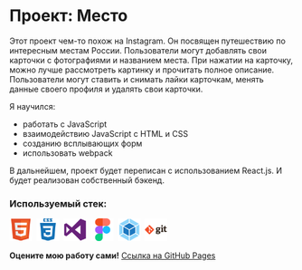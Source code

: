 # Проект: Место

Этот проект чем-то похож на Instagram. Он посвящен путешествию по интересным местам России. Пользователи могут добавлять свои карточки с фотографиями и названием места. При нажатии на карточку, можно лучше рассмотреть картинку и прочитать полное описание. Пользователи могут ставить и снимать лайки карточкам, менять данные своего профиля и удалять свои карточки.

Я научился:
* работать с JavaScript
* взаимодействию JavaScript с HTML и CSS
* созданию всплывающих форм
* использовать webpack

В дальнейшем, проект будет переписан с использованием React.js. И будет реализован собственный бэкенд.

### Используемый стек:
<div>
  <img src="https://github.com/devicons/devicon/blob/master/icons/html5/html5-original.svg" title="HTML5" alt="HTML" width="40" height="40"/>&nbsp;
  <img src="https://github.com/devicons/devicon/blob/master/icons/css3/css3-plain-wordmark.svg"  title="CSS3" alt="CSS" width="40" height="40"/>&nbsp;
  <img src="https://github.com/devicons/devicon/blob/master/icons/visualstudio/visualstudio-plain.svg" title="VisualStudio" **alt="VisualStudio" width="40" height="40"/>&nbsp;
  <img src="https://github.com/devicons/devicon/blob/master/icons/figma/figma-original.svg" title="Figma" **alt="Figma" width="40" height="40"/>&nbsp;
  <img src="https://github.com/devicons/devicon/blob/master/icons/webpack/webpack-original.svg" title="Webpack" **alt="Webpack" width="40" height="40"/>&nbsp;
  <img src="https://github.com/devicons/devicon/blob/master/icons/git/git-original-wordmark.svg" title="Git" **alt="Git" width="40" height="40"/>
</div>

**Оцените мою работу сами!**
[Ссылка на GitHub Pages](https://zeddybig.github.io/mesto/)

